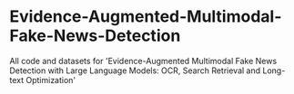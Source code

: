 # Evidence-Augmented-Multimodal-Fake-News-Detection
All code and datasets for 'Evidence-Augmented Multimodal Fake News Detection with Large Language Models: OCR, Search Retrieval and Long-text Optimization'
